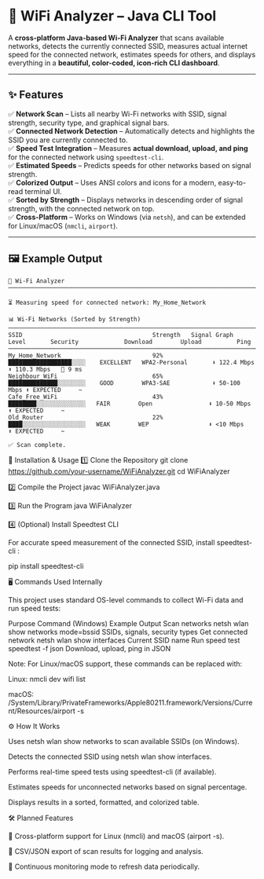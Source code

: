 # 📶 WiFi Analyzer – Java CLI Tool  

A **cross-platform Java-based Wi-Fi Analyzer** that scans available networks, detects the currently connected SSID, measures actual internet speed for the connected network, estimates speeds for others, and displays everything in a **beautiful, color-coded, icon-rich CLI dashboard**.

---

## ✨ Features  

✅ **Network Scan** – Lists all nearby Wi-Fi networks with SSID, signal strength, security type, and graphical signal bars.  
✅ **Connected Network Detection** – Automatically detects and highlights the SSID you are currently connected to.  
✅ **Speed Test Integration** – Measures **actual download, upload, and ping** for the connected network using `speedtest-cli`.  
✅ **Estimated Speeds** – Predicts speeds for other networks based on signal strength.  
✅ **Colorized Output** – Uses ANSI colors and icons for a modern, easy-to-read terminal UI.  
✅ **Sorted by Strength** – Displays networks in descending order of signal strength, with the connected network on top.  
✅ **Cross-Platform** – Works on Windows (via `netsh`), and can be extended for Linux/macOS (`nmcli`, `airport`).  

---

## 🖼 Example Output  

```text
📶 Wi-Fi Analyzer
────────────────────────────────────────────────────────────────────────────────────────────

⏳ Measuring speed for connected network: My_Home_Network

📊 Wi-Fi Networks (Sorted by Strength)
────────────────────────────────────────────────────────────────────────────────────────────────────────────────────────────────────────────────────────
SSID                                     Strength   Signal Graph              Level       Security             Download        Upload          Ping      
────────────────────────────────────────────────────────────────────────────────────────────────────────────────────────────────────────────────────────
My_Home_Network                          92%        ██████████████████░░░░    EXCELLENT   WPA2-Personal       ⬇ 122.4 Mbps   ⬆ 110.3 Mbps   🏓 9 ms  
Neighbour_WiFi                           65%        ██████████████░░░░░░░░    GOOD        WPA3-SAE            ⬇ 50-100 Mbps ⬆ EXPECTED     ~          
Cafe_Free_WiFi                           43%        ████████░░░░░░░░░░░░░░   FAIR        Open                ⬇ 10-50 Mbps  ⬆ EXPECTED     ~          
Old_Router                               22%        ████░░░░░░░░░░░░░░░░░░   WEAK        WEP                 ⬇ <10 Mbps    ⬆ EXPECTED     ~          

✅ Scan complete.
```
🚀 Installation & Usage
1️⃣ Clone the Repository
git clone https://github.com/your-username/WiFiAnalyzer.git
cd WiFiAnalyzer

2️⃣ Compile the Project
javac WiFiAnalyzer.java

3️⃣ Run the Program
java WiFiAnalyzer

4️⃣ (Optional) Install Speedtest CLI

For accurate speed measurement of the connected SSID, install speedtest-cli
:

pip install speedtest-cli

🖥 Commands Used Internally

This project uses standard OS-level commands to collect Wi-Fi data and run speed tests:

Purpose	Command (Windows)	Example Output
Scan networks	netsh wlan show networks mode=bssid	SSIDs, signals, security types
Get connected network	netsh wlan show interfaces	Current SSID name
Run speed test	speedtest -f json	Download, upload, ping in JSON

Note: For Linux/macOS support, these commands can be replaced with:

Linux: nmcli dev wifi list

macOS: /System/Library/PrivateFrameworks/Apple80211.framework/Versions/Current/Resources/airport -s

⚙️ How It Works

Uses netsh wlan show networks to scan available SSIDs (on Windows).

Detects the connected SSID using netsh wlan show interfaces.

Performs real-time speed tests using speedtest-cli (if available).

Estimates speeds for unconnected networks based on signal percentage.

Displays results in a sorted, formatted, and colorized table.

🛠 Planned Features

🔄 Cross-platform support for Linux (nmcli) and macOS (airport -s).

📄 CSV/JSON export of scan results for logging and analysis.

📡 Continuous monitoring mode to refresh data periodically.
